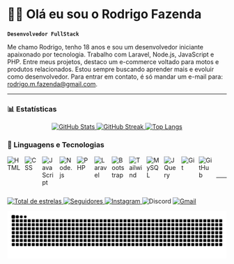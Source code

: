 # 👦🏻 Olá eu sou o Rodrigo Fazenda

**`Desenvolvedor FullStack`**

Me chamo Rodrigo, tenho 18 anos e sou um desenvolvedor iniciante apaixonado por tecnologia. Trabalho com Laravel, Node.js, JavaScript e PHP. Entre meus projetos, destaco um e-commerce voltado para motos e produtos relacionados. Estou sempre buscando aprender mais e evoluir como desenvolvedor. Para entrar em contato, é só mandar um e-mail para: rodrigo.m.fazenda@gmail.com.

---
### 📊 Estatísticas

<!-- Cartões de estatísticas do GitHub centralizados -->
<p align="center">
  <!-- Cartão de estatísticas principais -->
  <a href="https://github.com/fazenda451">
    <img 
      alt="GitHub Stats" 
      height="180" 
      src="https://github-readme-stats.vercel.app/api?username=fazenda451&show_icons=true&theme=tokyonight&locale=pt-br"
    />
  </a>
  <!-- Cartão de streaks (dias seguidos de contribuição) -->
  <a href="https://github.com/fazenda451">
    <img
      alt="GitHub Streak"
      height="180"
      src="https://streak-stats.demolab.com?user=fazenda451&theme=tokyonight&locale=pt-br"
    />
  </a>
  <!-- Cartão de linguagens mais usadas -->
  <a href="https://github.com/fazenda451?tab=repositories">
    <img
      alt="Top Langs"
      height="180"
      src="https://github-readme-stats.vercel.app/api/top-langs/?username=fazenda451&theme=tokyonight&layout=compact&custom_title=Tecnologias&langs_count=9"
    />
  </a>
</p>
<!-- Fim dos cartões de estatísticas -->

### 🤖 Linguagens e Tecnologias

<img 
    align="left" 
    alt="HTML"
    title="HTML" 
    width="30px" 
    style="padding-right: 10px;" 
    src="https://cdn.jsdelivr.net/gh/devicons/devicon@latest/icons/html5/html5-original.svg" 
/>
<img 
    align="left" 
    alt="CSS" 
    title="CSS"
    width="30px" 
    style="padding-right: 10px;" 
    src="https://cdn.jsdelivr.net/gh/devicons/devicon@latest/icons/css3/css3-original.svg" 
/>
<img 
    align="left" 
    alt="JavaScript" 
    title="JavaScript"
    width="30px" 
    style="padding-right: 10px;" 
    src="https://cdn.jsdelivr.net/gh/devicons/devicon@latest/icons/javascript/javascript-original.svg" 
/>
<img 
    align="left" 
    alt="Node.js" 
    title="Node.js"
    width="30px" 
    style="padding-right: 10px;" 
    src="https://cdn.jsdelivr.net/gh/devicons/devicon@latest/icons/nodejs/nodejs-original.svg" 
/>
<img 
    align="left" 
    alt="PHP" 
    title="PHP"
    width="30px" 
    style="padding-right: 10px;" 
    src="https://cdn.jsdelivr.net/gh/devicons/devicon@latest/icons/php/php-original.svg" 
/>
<img 
    align="left" 
    alt="Laravel" 
    title="Laravel"
    width="30px" 
    style="padding-right: 10px;" 
    src="https://cdn.jsdelivr.net/gh/devicons/devicon@latest/icons/laravel/laravel-original.svg" 
/>
<img 
    align="left" 
    alt="Bootstrap"
    title="Bootstrap" 
    width="30px" 
    style="padding-right: 10px;" 
    src="https://cdn.jsdelivr.net/gh/devicons/devicon@latest/icons/bootstrap/bootstrap-original.svg" 
/>
<img 
    align="left" 
    alt="Tailwind" 
    title="Tailwind"
    width="30px" 
    style="padding-right: 10px;" 
    src="https://cdn.jsdelivr.net/gh/devicons/devicon@latest/icons/tailwindcss/tailwindcss-original.svg" 
/>
<img 
    align="left" 
    alt="MySQL" 
    title="MySQL"
    width="30px" 
    style="padding-right: 10px;" 
    src="https://cdn.jsdelivr.net/gh/devicons/devicon@latest/icons/mysql/mysql-original.svg" 
/>
<img 
    align="left" 
    alt="JQuery" 
    title="JQuery"
    width="30px" 
    style="padding-right: 10px;" 
    src="https://cdn.jsdelivr.net/gh/devicons/devicon@latest/icons/jquery/jquery-original.svg" 
/>
<img 
    align="left" 
    alt="Git" 
    title="Git"
    width="30px" 
    style="padding-right: 10px;" 
    src="https://cdn.jsdelivr.net/gh/devicons/devicon@latest/icons/git/git-original.svg" 
/>
<img 
    align="left" 
    alt="GitHub" 
    title="GitHub"
    width="30px" 
    style="padding-right: 10px;" 
    src="https://cdn.jsdelivr.net/gh/devicons/devicon@latest/icons/github/github-original.svg" 
/>

<br/>
<br/>

---
<br/>
<!--cartoes-->
<p align="left">
    <a href="https://github.com/fazenda451?tab=repositories&sort=stargazers">
        <img 
            alt="Total de estrelas" 
            title="Total de estrelas GitHub" 
            src="https://custom-icon-badges.demolab.com/github/stars/fazenda451?color=55960c&style=for-the-badge&labelColor=488207&logo=star&label=estrelas"
        />
    </a>
    <a href="https://github.com/fazenda451?tab=followers">
        <img 
            alt="Seguidores" 
            title="Me siga no GitHub" 
            src="https://custom-icon-badges.demolab.com/github/followers/fazenda451?color=236ad3&labelColor=1155ba&style=for-the-badge&logo=github&label=Seguidores&logoColor=white"
        />
    </a>
    <!-- Instagram -->
    <a href="https://www.instagram.com/fazenda.451/" target="_blank">
        <img alt="Instagram" title="Instagram" src="https://img.shields.io/badge/Instagram-E4405F?style=for-the-badge&logo=instagram&logoColor=white" />
    </a>
    <!-- Discord (não é link direto, mas mostra o user) -->
    <img alt="Discord" title="Discord: fazenda451" src="https://img.shields.io/badge/Discord-5865F2?style=for-the-badge&logo=discord&logoColor=white" />
    <!-- Gmail -->
    <a href="mailto:rodrigo.m.fazenda@gmail.com">
        <img alt="Gmail" title="Gmail" src="https://img.shields.io/badge/Gmail-D14836?style=for-the-badge&logo=gmail&logoColor=white" />
    </a>
</p>
<img src="https://raw.githubusercontent.com/fazenda451/fazenda451/output/snake.svg" alt="Snake animation" />

